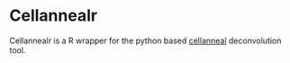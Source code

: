 # Cellannealr

<!-- badges: start -->
<!-- badges: end -->

Cellannealr is a R wrapper for the python based [cellanneal](https://github.com/LiBuchauer/cellanneal) deconvolution tool.

